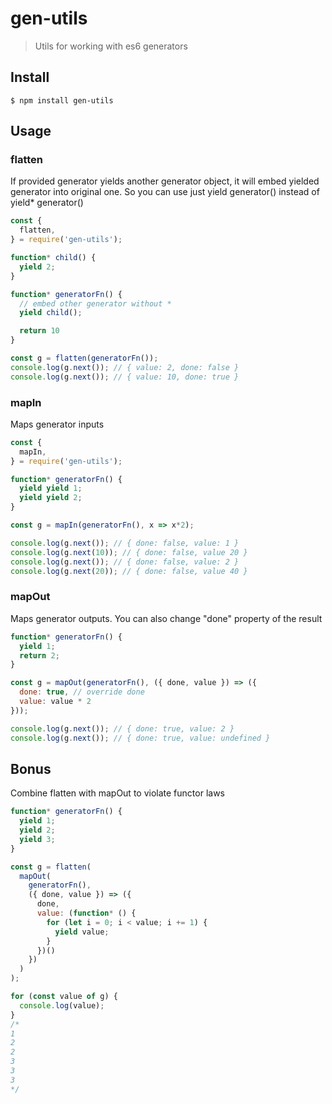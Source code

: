 # gen-utils

> Utils for working with es6 generators

## Install

```
$ npm install gen-utils
```


## Usage

### flatten 
If provided generator yields another generator object, it will
embed yielded generator into original one.
So you can use just yield generator() instead of yield* generator()

```js
const {
  flatten,
} = require('gen-utils');

function* child() {
  yield 2;
}

function* generatorFn() {
  // embed other generator without *
  yield child();

  return 10
}

const g = flatten(generatorFn());
console.log(g.next()); // { value: 2, done: false }
console.log(g.next()); // { value: 10, done: true }
```

### mapIn 
Maps generator inputs

```js
const {
  mapIn,
} = require('gen-utils');

function* generatorFn() {
  yield yield 1;
  yield yield 2;
}

const g = mapIn(generatorFn(), x => x*2);

console.log(g.next()); // { done: false, value: 1 }
console.log(g.next(10)); // { done: false, value 20 }
console.log(g.next()); // { done: false, value: 2 }
console.log(g.next(20)); // { done: false, value 40 }
```

### mapOut
Maps generator outputs. You can also change "done" property of the result

```js
function* generatorFn() {
  yield 1;
  return 2;
}

const g = mapOut(generatorFn(), ({ done, value }) => ({
  done: true, // override done
  value: value * 2
}));

console.log(g.next()); // { done: true, value: 2 }
console.log(g.next()); // { done: true, value: undefined }
```

## Bonus

Combine flatten with mapOut to violate functor laws

```js
function* generatorFn() {
  yield 1;
  yield 2;
  yield 3;
}

const g = flatten(
  mapOut(
    generatorFn(),
    ({ done, value }) => ({
      done,
      value: (function* () {
        for (let i = 0; i < value; i += 1) {
          yield value;
        }
      })()
    })
  )
);

for (const value of g) {
  console.log(value);
}
/*
1
2
2
3
3
3
*/
```
